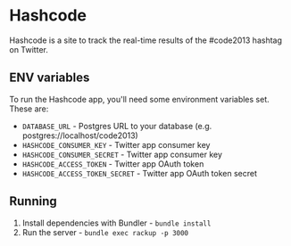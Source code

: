 # Hashcode

Hashcode is a site to track the real-time results of the #code2013 hashtag on
Twitter.

## ENV variables

To run the Hashcode app, you'll need some environment variables set. These are:

- `DATABASE_URL` - Postgres URL to your database (e.g. postgres://localhost/code2013)
- `HASHCODE_CONSUMER_KEY` - Twitter app consumer key
- `HASHCODE_CONSUMER_SECRET` - Twitter app consumer key
- `HASHCODE_ACCESS_TOKEN` - Twitter app OAuth token
- `HASHCODE_ACCESS_TOKEN_SECRET` - Twitter app OAuth token secret

## Running

1. Install dependencies with Bundler - `bundle install`
2. Run the server - `bundle exec rackup -p 3000`
